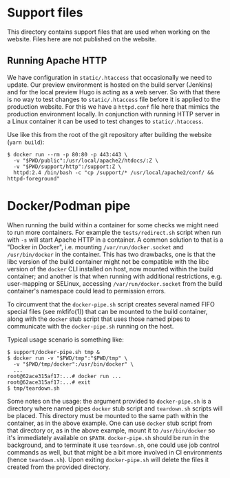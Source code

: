 # Support files

This directory contains support files that are used when working on the
website. Files here are not published on the website.

## Running Apache HTTP

We have configuration in `static/.htaccess` that occasionally we need to
update. Our preview environment is hosted on the build server (Jenkins)
and for the local preview Hugo is acting as a web server. So with that
there is no way to test changes to `static/.htaccess` file before it is
applied to the production website. For this we have a `httpd.conf` file
here that mimics the production environment locally. In conjunction with
running HTTP server in a Linux container it can be used to test changes
to `static/.htaccess`.

Use like this from the root of the git repository after building the
website (`yarn build`):

```shell
$ docker run --rm -p 80:80 -p 443:443 \
  -v "$PWD/public":/usr/local/apache2/htdocs/:Z \
  -v "$PWD/support/http":/support:Z \
  httpd:2.4 /bin/bash -c "cp /support/* /usr/local/apache2/conf/ && httpd-foreground"
```

# Docker/Podman pipe

When running the build within a container for some checks we might need
to run more containers. For example the `tests/redirect.sh` script when
run with `-s` will start Apache HTTP in a container. A common solution
to that is a "Docker in Docker", i.e. mounting `/var/run/docker.socket`
and `/usr/bin/docker` in the container. This has two drawbacks, one is
that the libc version of the build container might not be compatible
with the libc version of the `docker` CLI installed on host, now mounted
within the build container; and another is that when running with
additional restrictions, e.g. user-mapping or SELinux, accessing
`/var/run/docker.socket` from the build container's namespace could lead
to permission errors.

To circumvent that the `docker-pipe.sh` script creates several named
FIFO special files (see mkfifo(1)) that can be mounted to the build
container, along with the `docker` stub script that uses those named
pipes to communicate with the `docker-pipe.sh` running on the host.

Typical usage scenario is something like:

```shell
$ support/docker-pipe.sh tmp &
$ docker run -v "$PWD/tmp":"$PWD/tmp" \
  -v "$PWD/tmp/docker":/usr/bin/docker" \
  ...
root@62ace315af17:...# docker run ...
root@62ace315af17:...# exit
$ tmp/teardown.sh
```

Some notes on the usage: the argument provided to `docker-pipe.sh` is a
directory where named pipes `docker` stub script and `teardown.sh`
scripts will be placed. This directory must be mounted to the same path
within the container, as in the above example. One can use `docker` stub
script from that directory or, as in the above example, mount it to
`/usr/bin/docker` so it's immediately available on `$PATH`.
`docker-pipe.sh` should be run in the background, and to terminate it
use `teardown.sh`, one could use job control commands as well, but that
might be a bit more involved in CI environments (hence `teardown.sh`).
Upon exiting `docker-pipe.sh` will delete the files it created from the
provided directory.
